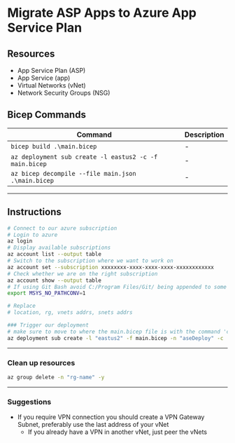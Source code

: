# Migrate ASP Apps to Azure App Service Plan

## Resources

- App Service Plan (ASP)
- App Service (app)
- Virtual Networks (vNet)
- Network Security Groups (NSG)

## Bicep Commands

| Command                                                | Description |
| ------------------------------------------------------ | ----------- |
| `bicep build .\main.bicep`                             | -           |
| `az deployment sub create -l eastus2 -c -f main.bicep` | -           |
| `az bicep decompile --file main.json .\main.bicep`     | -           |

---

## Instructions

```bash
# Connect to our azure subscription
# Login to azure
az login
# Display available subscriptions
az account list --output table
# Switch to the subscription where we want to work on
az account set --subscription xxxxxxxx-xxxx-xxxx-xxxx-xxxxxxxxxxxx
# Check whether we are on the right subscription
az account show --output table
# If using Git Bash avoid C:/Program Files/Git/ being appended to some resources IDs
export MSYS_NO_PATHCONV=1

# Replace
# location, rg, vnets addrs, snets addrs

### Trigger our deployment
# make sure to move to where the main.bicep file is with the command 'cd'
az deployment sub create -l "eastus2" -f main.bicep -n "aseDeploy" -c
```

---

### Clean up resources

```bash
az group delete -n "rg-name" -y
```

---

### Suggestions

- If you require VPN connection you should create a VPN Gateway Subnet, preferably use the last address of your vNet
  - If you already have a VPN in another vNet, just peer the vNets

[1]: https://docs.microsoft.com/en-us/azure/vpn-gateway/vpn-gateway-highlyavailable#dual-redundancy-active-active-vpn-gateways-for-both-azure-and-on-premises-networks
